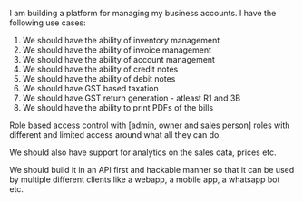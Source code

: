 I am building a platform for managing my business accounts. I have the following use cases:
1. We should have the ability of inventory management
2. We should have the ability of invoice management
3. We should have the ability of account management
4. We should have the ability of credit notes
5. We should have the ability of debit notes
6. We should have GST based taxation
7. We should have GST return generation - atleast R1 and 3B
8. We should have the ability to print PDFs of the bills


Role based access control with [admin, owner and sales person] roles with different and limited access around what all they can do.

We should also have support for analytics on the sales data, prices etc.

We should build it in an API first and hackable manner so that it can be used by multiple different clients like a webapp, a mobile app, a whatsapp bot etc.
